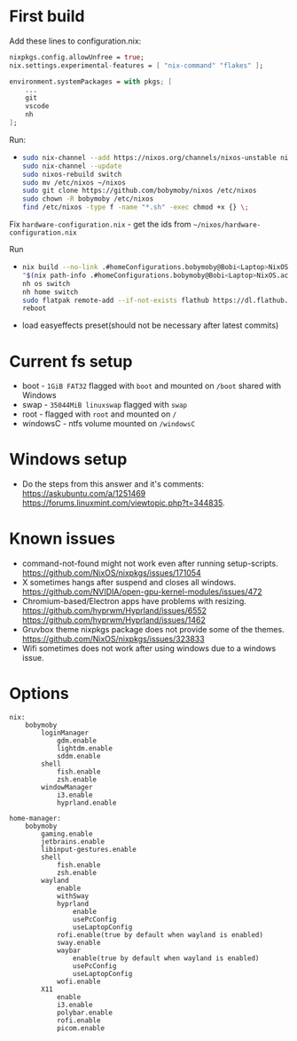 # First build

Add these lines to configuration.nix:

```nix
nixpkgs.config.allowUnfree = true;
nix.settings.experimental-features = [ "nix-command" "flakes" ];

environment.systemPackages = with pkgs; [
    ...
    git
    vscode
    nh
];
```

Run:

-   ```bash
    sudo nix-channel --add https://nixos.org/channels/nixos-unstable nixos
    sudo nix-channel --update
    sudo nixos-rebuild switch
    sudo mv /etc/nixos ~/nixos
    sudo git clone https://github.com/bobymoby/nixos /etc/nixos
    sudo chown -R bobymoby /etc/nixos
    find /etc/nixos -type f -name "*.sh" -exec chmod +x {} \;
    ```

Fix `hardware-configuration.nix` - get the ids from `~/nixos/hardware-configuration.nix`

Run

-   ```bash
    nix build --no-link .#homeConfigurations.bobymoby@Bobi<Laptop>NixOS.activationPackage
    "$(nix path-info .#homeConfigurations.bobymoby@Bobi<Laptop>NixOS.activationPackage)"/activate
    nh os switch
    nh home switch
    sudo flatpak remote-add --if-not-exists flathub https://dl.flathub.org/repo/flathub.flatpakrepo
    reboot
    ```
-   load easyeffects preset(should not be necessary after latest commits)

# Current fs setup

-   boot - `1GiB FAT32` flagged with `boot` and mounted on `/boot` shared with Windows
-   swap - `35044MiB linuxswap` flagged with `swap`
-   root - flagged with `root` and mounted on `/`
-   windowsC - ntfs volume mounted on `/windowsC`

# Windows setup

-   Do the steps from this answer and it's comments: https://askubuntu.com/a/1251469 https://forums.linuxmint.com/viewtopic.php?t=344835.

# Known issues

-   command-not-found might not work even after running setup-scripts. https://github.com/NixOS/nixpkgs/issues/171054
-   X sometimes hangs after suspend and closes all windows. https://github.com/NVIDIA/open-gpu-kernel-modules/issues/472
-   Chromium-based/Electron apps have problems with resizing. https://github.com/hyprwm/Hyprland/issues/6552 https://github.com/hyprwm/Hyprland/issues/1462
-   Gruvbox theme nixpkgs package does not provide some of the themes. https://github.com/NixOS/nixpkgs/issues/323833
-   Wifi sometimes does not work after using windows due to a windows issue.

# Options

```
nix:
    bobymoby
        loginManager
            gdm.enable
            lightdm.enable
            sddm.enable
        shell
            fish.enable
            zsh.enable
        windowManager
            i3.enable
            hyprland.enable

home-manager:
    bobymoby
        gaming.enable
        jetbrains.enable
        libinput-gestures.enable
        shell
            fish.enable
            zsh.enable
        wayland
            enable
            withSway
            hyprland
                enable
                usePcConfig
                useLaptopConfig
            rofi.enable(true by default when wayland is enabled)
            sway.enable
            waybar
                enable(true by default when wayland is enabled)
                usePcConfig
                useLaptopConfig
            wofi.enable
        X11
            enable
            i3.enable
            polybar.enable
            rofi.enable
            picom.enable
```

